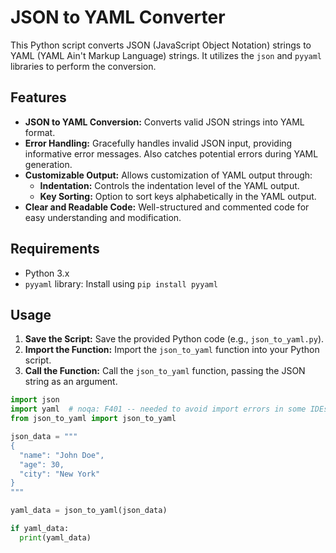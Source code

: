 # JSON to YAML Converter

This Python script converts JSON (JavaScript Object Notation) strings to YAML (YAML Ain't Markup Language) strings.  It utilizes the `json` and `pyyaml` libraries to perform the conversion.

## Features

* **JSON to YAML Conversion:**  Converts valid JSON strings into YAML format.
* **Error Handling:** Gracefully handles invalid JSON input, providing informative error messages.  Also catches potential errors during YAML generation.
* **Customizable Output:** Allows customization of YAML output through:
    * **Indentation:** Controls the indentation level of the YAML output.
    * **Key Sorting:**  Option to sort keys alphabetically in the YAML output.
* **Clear and Readable Code:**  Well-structured and commented code for easy understanding and modification.

## Requirements

* Python 3.x
* `pyyaml` library: Install using `pip install pyyaml`

## Usage

1.  **Save the Script:** Save the provided Python code (e.g., `json_to_yaml.py`).
2.  **Import the Function:**  Import the `json_to_yaml` function into your Python script.
3.  **Call the Function:**  Call the `json_to_yaml` function, passing the JSON string as an argument.

```python
import json
import yaml  # noqa: F401 -- needed to avoid import errors in some IDEs
from json_to_yaml import json_to_yaml

json_data = """
{
  "name": "John Doe",
  "age": 30,
  "city": "New York"
}
"""

yaml_data = json_to_yaml(json_data)

if yaml_data:
  print(yaml_data)
